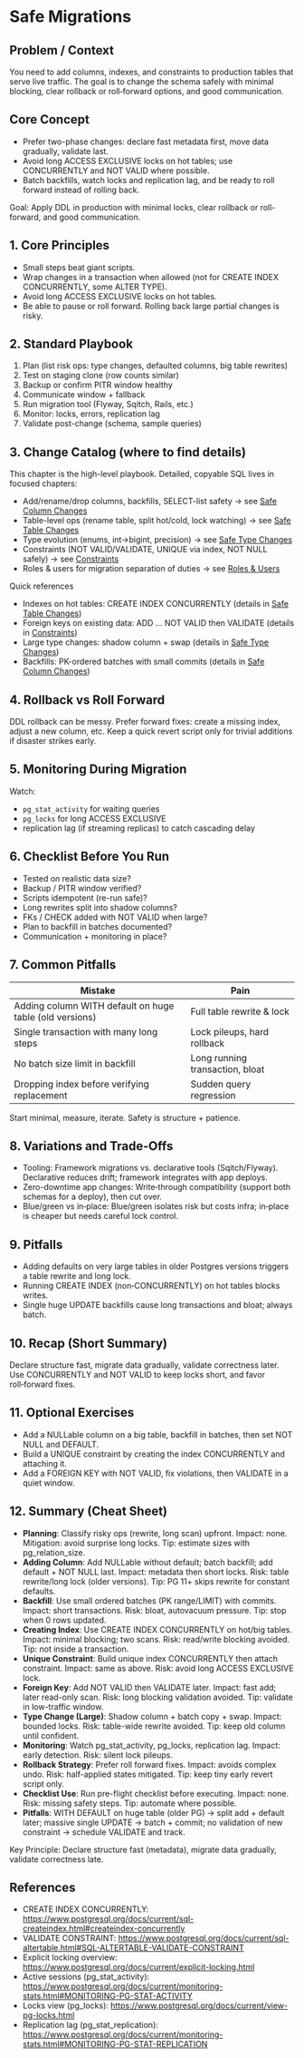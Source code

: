# Safe Migrations

## Problem / Context

You need to add columns, indexes, and constraints to production tables that serve live traffic. The goal is to change the schema safely with minimal blocking, clear rollback or roll‑forward options, and good communication.

## Core Concept

- Prefer two-phase changes: declare fast metadata first, move data gradually, validate last.
- Avoid long ACCESS EXCLUSIVE locks on hot tables; use CONCURRENTLY and NOT VALID where possible.
- Batch backfills, watch locks and replication lag, and be ready to roll forward instead of rolling back.

Goal: Apply DDL in production with minimal locks, clear rollback or roll-forward, and good communication.

## 1. Core Principles

- Small steps beat giant scripts.
- Wrap changes in a transaction when allowed (not for CREATE INDEX CONCURRENTLY, some ALTER TYPE).
- Avoid long ACCESS EXCLUSIVE locks on hot tables.
- Be able to pause or roll forward. Rolling back large partial changes is risky.

## 2. Standard Playbook

1. Plan (list risk ops: type changes, defaulted columns, big table rewrites)
2. Test on staging clone (row counts similar)
3. Backup or confirm PITR window healthy
4. Communicate window + fallback
5. Run migration tool (Flyway, Sqitch, Rails, etc.)
6. Monitor: locks, errors, replication lag
7. Validate post-change (schema, sample queries)

## 3. Change Catalog (where to find details)

This chapter is the high-level playbook. Detailed, copyable SQL lives in focused chapters:

- Add/rename/drop columns, backfills, SELECT-list safety → see [Safe Column Changes](03-columns.md)
- Table-level ops (rename table, split hot/cold, lock watching) → see [Safe Table Changes](02-table.md)
- Type evolution (enums, int→bigint, precision) → see [Safe Type Changes](04-types.md)
- Constraints (NOT VALID/VALIDATE, UNIQUE via index, NOT NULL safely) → see [Constraints](05-constraints.md)
- Roles & users for migration separation of duties → see [Roles & Users](06-roles-and-users.md)

Quick references

- Indexes on hot tables: CREATE INDEX CONCURRENTLY (details in [Safe Table Changes](02-table.md))
- Foreign keys on existing data: ADD ... NOT VALID then VALIDATE (details in [Constraints](05-constraints.md))
- Large type changes: shadow column + swap (details in [Safe Type Changes](04-types.md))
- Backfills: PK-ordered batches with small commits (details in [Safe Column Changes](03-columns.md))

## 4. Rollback vs Roll Forward

DDL rollback can be messy. Prefer forward fixes: create a missing index, adjust a new column, etc. Keep a quick revert script only for trivial additions if disaster strikes early.

## 5. Monitoring During Migration

Watch:

- `pg_stat_activity` for waiting queries
- `pg_locks` for long ACCESS EXCLUSIVE
- replication lag (if streaming replicas) to catch cascading delay

## 6. Checklist Before You Run

- Tested on realistic data size?
- Backup / PITR window verified?
- Scripts idempotent (re-run safe)?
- Long rewrites split into shadow columns?
- FKs / CHECK added with NOT VALID when large?
- Plan to backfill in batches documented?
- Communication + monitoring in place?

## 7. Common Pitfalls

| Mistake                                                 | Pain                            |
| ------------------------------------------------------- | ------------------------------- |
| Adding column WITH default on huge table (old versions) | Full table rewrite & lock       |
| Single transaction with many long steps                 | Lock pileups, hard rollback     |
| No batch size limit in backfill                         | Long running transaction, bloat |
| Dropping index before verifying replacement             | Sudden query regression         |

Start minimal, measure, iterate. Safety is structure + patience.

## 8. Variations and Trade‑Offs

- Tooling: Framework migrations vs. declarative tools (Sqitch/Flyway). Declarative reduces drift; framework integrates with app deploys.
- Zero-downtime app changes: Write‑through compatibility (support both schemas for a deploy), then cut over.
- Blue/green vs in‑place: Blue/green isolates risk but costs infra; in‑place is cheaper but needs careful lock control.

## 9. Pitfalls

- Adding defaults on very large tables in older Postgres versions triggers a table rewrite and long lock.
- Running CREATE INDEX (non‑CONCURRENTLY) on hot tables blocks writes.
- Single huge UPDATE backfills cause long transactions and bloat; always batch.

## 10. Recap (Short Summary)

Declare structure fast, migrate data gradually, validate correctness later. Use CONCURRENTLY and NOT VALID to keep locks short, and favor roll‑forward fixes.

## 11. Optional Exercises

- Add a NULLable column on a big table, backfill in batches, then set NOT NULL and DEFAULT.
- Build a UNIQUE constraint by creating the index CONCURRENTLY and attaching it.
- Add a FOREIGN KEY with NOT VALID, fix violations, then VALIDATE in a quiet window.

## 12. Summary (Cheat Sheet)

- **Planning**: Classify risky ops (rewrite, long scan) upfront. Impact: none. Mitigation: avoid surprise long locks. Tip: estimate sizes with pg_relation_size.
- **Adding Column**: Add NULLable without default; batch backfill; add default + NOT NULL last. Impact: metadata then short locks. Risk: table rewrite/long lock (older versions). Tip: PG 11+ skips rewrite for constant defaults.
- **Backfill**: Use small ordered batches (PK range/LIMIT) with commits. Impact: short transactions. Risk: bloat, autovacuum pressure. Tip: stop when 0 rows updated.
- **Creating Index**: Use CREATE INDEX CONCURRENTLY on hot/big tables. Impact: minimal blocking; two scans. Risk: read/write blocking avoided. Tip: not inside a transaction.
- **Unique Constraint**: Build unique index CONCURRENTLY then attach constraint. Impact: same as above. Risk: avoid long ACCESS EXCLUSIVE lock.
- **Foreign Key**: Add NOT VALID then VALIDATE later. Impact: fast add; later read-only scan. Risk: long blocking validation avoided. Tip: validate in low-traffic window.
- **Type Change (Large)**: Shadow column + batch copy + swap. Impact: bounded locks. Risk: table-wide rewrite avoided. Tip: keep old column until confident.
- **Monitoring**: Watch pg_stat_activity, pg_locks, replication lag. Impact: early detection. Risk: silent lock pileups.
- **Rollback Strategy**: Prefer roll forward fixes. Impact: avoids complex undo. Risk: half-applied states mitigated. Tip: keep tiny early revert script only.
- **Checklist Use**: Run pre-flight checklist before executing. Impact: none. Risk: missing safety steps. Tip: automate where possible.
- **Pitfalls**: WITH DEFAULT on huge table (older PG) → split add + default later; massive single UPDATE → batch + commit; no validation of new constraint → schedule VALIDATE and track.

Key Principle: Declare structure fast (metadata), migrate data gradually, validate correctness late.

## References

- CREATE INDEX CONCURRENTLY: https://www.postgresql.org/docs/current/sql-createindex.html#createindex-concurrently
- VALIDATE CONSTRAINT: https://www.postgresql.org/docs/current/sql-altertable.html#SQL-ALTERTABLE-VALIDATE-CONSTRAINT
- Explicit locking overview: https://www.postgresql.org/docs/current/explicit-locking.html
- Active sessions (pg_stat_activity): https://www.postgresql.org/docs/current/monitoring-stats.html#MONITORING-PG-STAT-ACTIVITY
- Locks view (pg_locks): https://www.postgresql.org/docs/current/view-pg-locks.html
- Replication lag (pg_stat_replication): https://www.postgresql.org/docs/current/monitoring-stats.html#MONITORING-PG-STAT-REPLICATION
